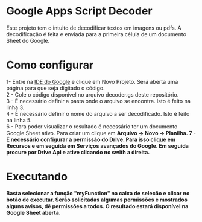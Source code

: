 # Google Apps Script Decoder
Este projeto tem o intuito de decodificar textos em imagens ou pdfs. A decodificação é feita e enviada para a primeira célula de um documento Sheet do Google.<br>

# Como configurar
1- Entre na [IDE do Google](http://script.google.com) e clique em Novo Projeto. Será aberta uma página para que seja digitado o código.<br>
2 - Cole o código disponível no arquivo decoder.gs deste repositório.<br>
3 - É necessário definir a pasta onde o arquivo se encontra. Isto é feito na linha 3.<br>
4 - É necessário definir o nome do arquivo a ser decodificado. Isto é feito na linha 5.<br>
6 - Para poder visualizar o resultado é necessário ter um documento Google Sheet ativo. Para criar um clique em <b>Arquivo -> Novo -> Planilha<b>. 
7 - É necessário configurar a permissão do Drive. Para isso clique em <b>Recursos</b> e em seguida em <b>Serviços avançados do Google</b>. Em seguida procure por <b>Drive Api</b> e ative clicando no swith a direita.

# Executando
Basta selecionar a função "myFunction" na caixa de selecão e clicar no botão de executar. <b>Serão solicitadas algumas permissões e mostrados alguns avisos, dê permissões a todos.</b> O resultado estará disponível na Google Sheet aberta.